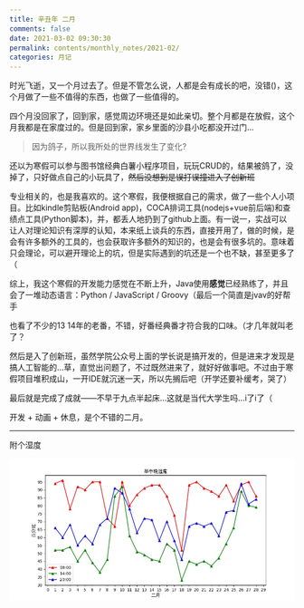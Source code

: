 ```yaml
---
title: 辛丑年 二月
comments: false
date: 2021-03-02 09:30:30
permalink: contents/monthly_notes/2021-02/
categories: 月记
---
```


时光飞逝，又一个月过去了。但是不管怎么说，人都是会有成长的吧，没错()，这个月做了一些不值得的东西，也做了一些值得的。

<!-- more -->

四个月没回家了，回到家，感觉周边环境还是如此亲切。整个月都是在放假，这个月我都是在家度过的。但是回到家，家乡里面的沙县小吃都没开过门...

> 因为鸽子，所以我所处的世界线发生了变化?

还以为寒假可以参与图书馆经典白薯小程序项目，玩玩CRUD的，结果被鸽了，没掉了，只好做点自己的小玩具了，~~然后没想到是误打误撞进入了创新班~~

专业相关的，也是我喜欢的。这个寒假，我便根据自己的需求，做了一些个人小项目。比如kindle剪贴板(Android app)，COCA排词工具(nodejs+vue前后端)和查绩点工具(Python脚本)，并，都丢人地扔到了github上面。有一说一，实战可以让人对理论知识有深厚的认知，本来纸上谈兵的东西，直接开用了，做的时候，是会有许多额外的工具的，也会获取许多额外的知识的，也是会有很多坑的。意味着只会理论，可以避开理论上的坑，但是实际遇到的坑还是一个也不缺，甚至更多了（

综上，我这个寒假的开发能力感觉在不断上升，Java使用**感觉**已经熟练了，并且会了一堆动态语言：Python / JavaScript / Groovy（最后一个简直是jvav的好帮手

也看了不少的13 14年的老番，不错，好番经典番才符合我的口味。（才几年就叫老了？

然后是入了创新班，虽然学院公众号上面的学长说是搞开发的，但是进来才发现是搞人工智能的...草，直觉出问题了，不过既然进来了，就好好做事吧。不过由于寒假项目堆积成山，一开IDE就沉迷一天，所以先搁后吧（开学还要补缓考，哭了）

最后就是完成了成就——不早于九点半起床...这就是当代大学生吗...i了i了（

开发 + 动画 + 休息，是个不错的二月。

---

附个湿度

![湿度](./20210330234114.jpg)
